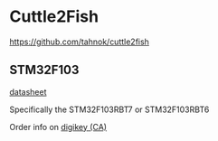 # Cuttle2Fish

https://github.com/tahnok/cuttle2fish


## STM32F103

[datasheet](https://www.st.com/resource/en/datasheet/stm32f103c8.pdf)

Specifically the STM32F103RBT7 or  STM32F103RBT6

Order info on [digikey (CA)](https://www.digikey.ca/product-detail/en/stmicroelectronics/STM32F103RBT7/497-11526-ND/2035337)